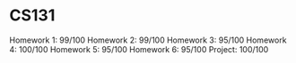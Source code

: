 # CS131

Homework 1: 99/100
Homework 2: 99/100
Homework 3: 95/100
Homework 4: 100/100
Homework 5: 95/100
Homework 6: 95/100
Project:    100/100
